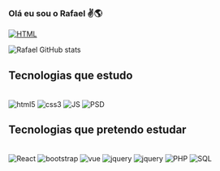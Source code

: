 ### Olá eu sou o Rafael ✌️🌎

[![HTML](https://img.shields.io/badge/HTML-239120?style=for-the-badge&logo=html5&logoColor=white)]()

![Rafael GitHub stats](https://github-readme-stats.vercel.app/api?username=rprodriguesx&show_icons=true&theme=dracula)

## Tecnologias que estudo 

<div style="display:inline_block"></br>
    <img align="center" alt="html5" scr="https://img.shields.io/badge/HTML-239120?style=for-the-badge&logo=html5&logoColor=white"/>
     <img align="center" alt="css3" scr="https://img.shields.io/badge/CSS-239120?&style=for-the-badge&logo=css3&logoColor=white"/>
     <img align="center" alt="JS" scr="https://img.shields.io/badge/JavaScript-F7DF1E?style=for-the-badge&logo=javascript&logoColor=black"/>
     <img align="center" alt="PSD" scr="https://aleen42.github.io/badges/src/photoshop.svg"/>
</div>

## Tecnologias que pretendo estudar 

<div style="display:inline_block"></br>
    <img align="center" alt="React" scr="https://img.shields.io/badge/React-20232A?style=for-the-badge&logo=react&logoColor=61DAFB"/>
     <img align="center" alt="bootstrap" scr="https://img.shields.io/badge/Bootstrap-563D7C?style=for-the-badge&logo=bootstrap&logoColor=white"/>
     <img align="center" alt="vue" scr="https://img.shields.io/badge/Vue.js-35495E?style=for-the-badge&logo=vue.js&logoColor=4FC08D"/>
     <img align="center" alt="jquery" scr="	https://img.shields.io/badge/jQuery-0769AD?style=for-the-badge&logo=jquery&logoColor=white"/>
     <img align="center" alt="jquery" scr="	https://img.shields.io/badge/jQuery-0769AD?style=for-the-badge&logo=jquery&logoColor=white"/>
     <img align="center" alt="PHP" scr="<img align="center" alt="jquery" scr="	https://img.shields.io/badge/jQuery-0769AD?style=for-the-badge&logo=jquery&logoColor=white"/>
     <img align="center" alt="SQL" scr="https://img.shields.io/badge/MySQL-00000F?style=for-the-badge&logo=mysql&logoColor=white"/>
</div>  
